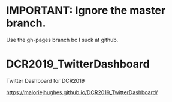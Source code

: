 # IMPORTANT: Ignore the master branch.  
Use the gh-pages branch bc I suck at github.


# DCR2019_TwitterDashboard
Twitter Dashboard for DCR2019

https://maloriejhughes.github.io/DCR2019_TwitterDashboard/